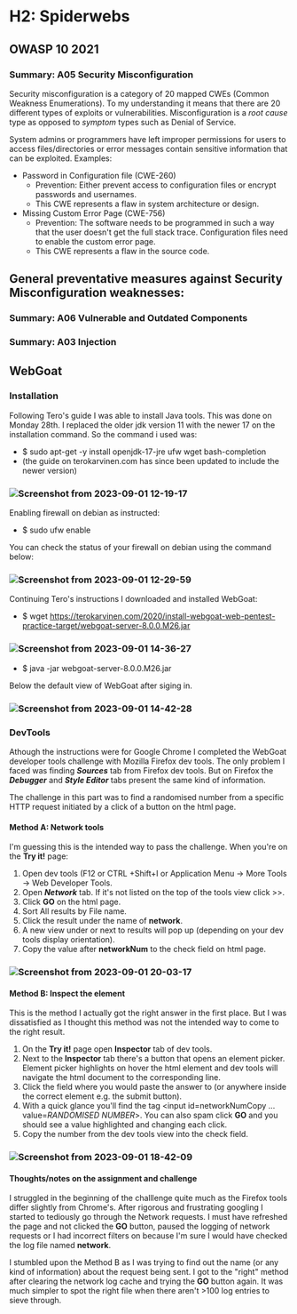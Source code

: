 # H2: Spiderwebs
## OWASP 10 2021
### Summary: A05 Security Misconfiguration
Security misconfiguration is a category of 20 mapped CWEs (Common Weakness Enumerations). To my understanding it means that there are 20 different types of exploits or vulnerabilities.
Misconfiguration is a *root cause* type as opposed to *symptom* types such as Denial of Service.

System admins or programmers have left improper permissions for users to access files/directories or error messages contain sensitive information that can be exploited.
Examples:
  - Password in Configuration file (CWE-260)
    - Prevention: Either prevent access to configuration files or encrypt passwords and usernames.
    - This CWE represents a flaw in system architecture or design.
  - Missing Custom Error Page (CWE-756)
    - Prevention: The software needs to be programmed in such a way that the user doesn't get the full stack trace. Configuration files need to enable the custom error page.
    - This CWE represents a flaw in the source code.
   
General preventative measures against Security Misconfiguration weaknesses:
- 
### Summary: A06 Vulnerable and Outdated Components

### Summary: A03 Injection

## WebGoat
### Installation
Following Tero's guide I was able to install Java tools. This was done on Monday 28th. I replaced the older jdk version 
11 with the newer 17 on the installation command. So the command i used was:
- $ sudo apt-get -y install openjdk-17-jre ufw wget bash-completion
- (the guide on terokarvinen.com has since been updated to include the newer version)
### ![Screenshot from 2023-09-01 12-19-17](https://github.com/RenneJ/hh-infosec-course/assets/97522117/cc94ae00-cfc4-4c47-887e-17ac58baf9d4)
Enabling firewall on debian as instructed:
- $ sudo ufw enable

You can check the status of your firewall on debian using the command below:
### ![Screenshot from 2023-09-01 12-29-59](https://github.com/RenneJ/hh-infosec-course/assets/97522117/276b29b7-8013-4917-8027-9ff5c53b87e0)
Continuing Tero's instructions I downloaded and installed WebGoat:
- $ wget https://terokarvinen.com/2020/install-webgoat-web-pentest-practice-target/webgoat-server-8.0.0.M26.jar
### ![Screenshot from 2023-09-01 14-36-27](https://github.com/RenneJ/hh-infosec-course/assets/97522117/abb69fc1-6404-4f6e-9007-c4f497bb51f5)

- $ java -jar webgoat-server-8.0.0.M26.jar

Below the default view of WebGoat after siging in.
### ![Screenshot from 2023-09-01 14-42-28](https://github.com/RenneJ/hh-infosec-course/assets/97522117/66b2b9c7-af98-46bb-b86e-b85530003358)

### DevTools
Athough the instructions were for Google Chrome I completed the WebGoat developer tools challenge with Mozilla Firefox dev tools.
The only problem I faced was finding ***Sources*** tab from Firefox dev tools. But on Firefox the ***Debugger*** and ***Style Editor*** tabs present the same kind of information.

The challenge in this part was to find a randomised number from a specific HTTP request initiated by a click of a button on the html page.
#### Method A: Network tools
I'm guessing this is the intended way to pass the challenge. When you're on the **Try it!** page:
1. Open dev tools (F12 or CTRL +Shift+I or Application Menu -> More Tools -> Web Developer Tools.
2. Open ***Network*** tab. If it's not listed on the top of the tools view click >>.
3. Click **GO** on the html page.
4. Sort All results by File name.
5. Click the result under the name of **network**.
6. A new view under or next to results will pop up (depending on your dev tools display orientation).
7. Copy the value after **networkNum** to the check field on html page.
### ![Screenshot from 2023-09-01 20-03-17](https://github.com/RenneJ/hh-infosec-course/assets/97522117/912f4897-df38-4de1-b61c-ddf9afb06e98)

#### Method B: Inspect the element
This is the method I actually got the right answer in the first place. But I was dissatisfied as I thought this method was not the intended way to come to the right result.
1. On the **Try it!** page open **Inspector** tab of dev tools.
2. Next to the **Inspector** tab there's a button that opens an element picker. Element picker highlights on hover the html element and dev tools will navigate the html document to the corresponding line.
3. Click the field where you would paste the answer to (or anywhere inside the correct element e.g. the submit button).
4. With a quick glance you'll find the tag <input id=networkNumCopy ... value=*RANDOMISED NUMBER*>. You can also spam click **GO** and you should see a value highlighted and changing each click.
5. Copy the number from the dev tools view into the check field.
### ![Screenshot from 2023-09-01 18-42-09](https://github.com/RenneJ/hh-infosec-course/assets/97522117/b49e5190-8504-4aee-9e6b-6663c91b732e)

#### Thoughts/notes on the assignment and challenge
I struggled in the beginning of the challlenge quite much as the Firefox tools differ slightly from Chrome's. After rigorous and frustrating googling I started to tediously go through the Network requests. I must have refreshed the page and not clicked the **GO** button, paused the logging of network requests or I had incorrect filters on because I'm sure I would have checked the log file named **network**.

I stumbled upon the Method B as I was trying to find out the name (or any kind of information) about the request being sent. I got to the "right" method after clearing the network log cache and trying the **GO** button again. It was much simpler to spot the right file when there aren't >100 log entries to sieve through.
